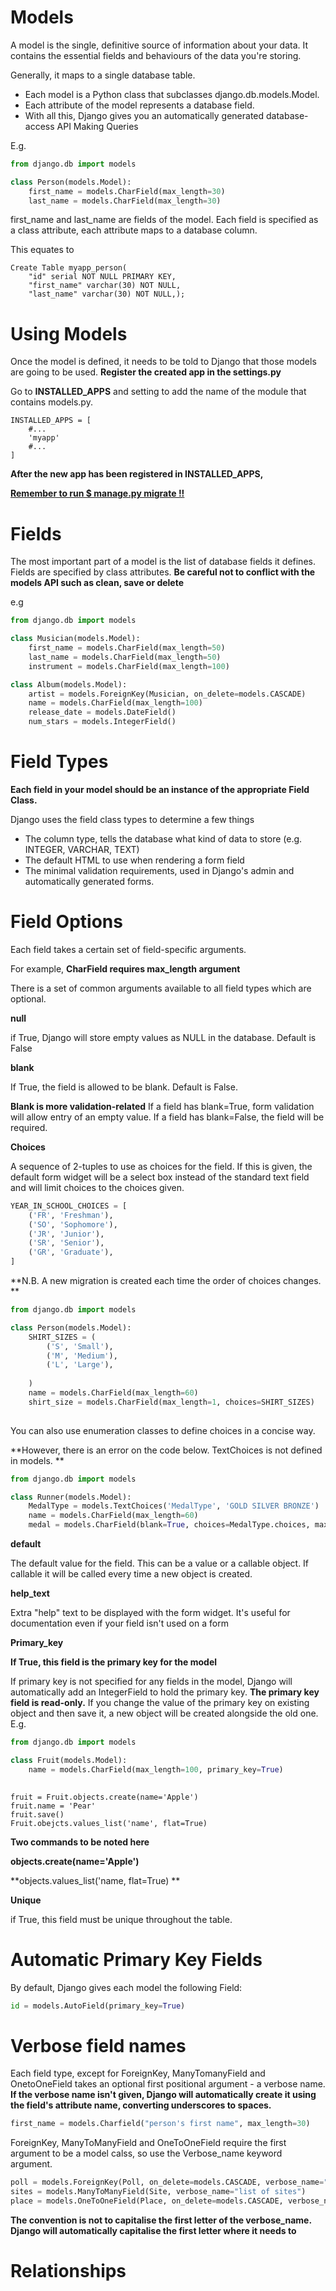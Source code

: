 # Models



A model is the single, definitive source of information about your data. It contains the essential fields and behaviours of the data you're storing. 



Generally, it maps to a single database table. 



- Each model is a Python class that subclasses django.db.models.Model. 
- Each attribute of the model represents a database field. 
- With all this, Django gives you an automatically generated database-access API Making Queries 



E.g. 



```python
from django.db import models

class Person(models.Model):
    first_name = models.CharField(max_length=30)
    last_name = models.CharField(max_length=30)
```



first_name and last_name are fields of the model. Each field is specified as a class attribute, each attribute maps to a database column. 



This equates to 



```mysql
Create Table myapp_person(
	"id" serial NOT NULL PRIMARY KEY,
	"first_name" varchar(30) NOT NULL,
	"last_name" varchar(30) NOT NULL,);
```





# Using Models 



Once the model is defined, it needs to be told to Django that those models are going to be used. **Register the created app in the settings.py** 



Go to **INSTALLED_APPS** and setting to add the name of the module that contains models.py. 



```django
INSTALLED_APPS = [
	#... 
	'myapp'
	#...
]
```





**After the new app has been registered in INSTALLED_APPS,**



<u>**Remember to run $ manage.py migrate !!**</u>



# Fields



The most important part of a model is the list of database fields it defines. Fields are specified by class attributes. **Be careful not to conflict with the models API such as clean, save or delete**



e.g 



```python
from django.db import models

class Musician(models.Model):
    first_name = models.CharField(max_length=50)
    last_name = models.CharField(max_length=50)
    instrument = models.CharField(max_length=100)

class Album(models.Model):
    artist = models.ForeignKey(Musician, on_delete=models.CASCADE)
    name = models.CharField(max_length=100)
    release_date = models.DateField()
    num_stars = models.IntegerField()
```







# Field Types 



**Each field in your model should be an instance of the appropriate Field Class.** 



Django uses the field class types to determine a few things 



- The column type, tells the database what kind of data to store (e.g. INTEGER, VARCHAR, TEXT)
- The default HTML to use when rendering a form field 
- The minimal validation requirements, used in Django's admin and automatically generated forms. 





# Field Options 



Each field takes a certain set of field-specific arguments. 

For example, **CharField requires max_length argument** 



There is a set of common arguments available to all field types which are optional. 



**null** 

if True, Django will store empty values as NULL in the database. Default is False 



**blank**

If True, the field is allowed to be blank. Default is False. 



**Blank is more validation-related** If a field has blank=True, form validation will allow entry of an empty value. If a field has blank=False, the field will be required. 



**Choices**

A sequence of 2-tuples to use as choices for the field. If this is given, the default form widget will be a select box instead of the standard text field and will limit choices to the choices given. 



```python
YEAR_IN_SCHOOL_CHOICES = [
    ('FR', 'Freshman'),
    ('SO', 'Sophomore'),
    ('JR', 'Junior'),
    ('SR', 'Senior'),
    ('GR', 'Graduate'),
]
```





**N.B. A new migration is created each time the order of choices changes. **



```python
from django.db import models 

class Person(models.Model):
    SHIRT_SIZES = (
    	('S', 'Small'), 
        ('M', 'Medium'), 
        ('L', 'Large'),
    	
    )
    name = models.CharField(max_length=60)
    shirt_size = models.CharField(max_length=1, choices=SHIRT_SIZES)
    
```



You can also use enumeration classes to define choices in a concise way. 



**However, there is an error on the code below. TextChoices is not defined in models. **



```python
from django.db import models

class Runner(models.Model):
    MedalType = models.TextChoices('MedalType', 'GOLD SILVER BRONZE')
    name = models.CharField(max_length=60)
    medal = models.CharField(blank=True, choices=MedalType.choices, max_length=10)
```



**default**

The default value for the field. This can be a value or a callable object. If callable it will be called every time a new object is created. 



**help_text**

Extra "help" text to be displayed with the form widget. It's useful for documentation even if your field isn't used on a form 



**Primary_key**



**If True, this field is the primary key for the model**





If primary key is not specified for any fields in the model, Django will automatically add an IntegerField to hold the primary key. **The primary key field is read-only.** If you change the value of the primary key on existing object and then save it, a new object will be created alongside the old one. E.g. 





```python
from django.db import models 

class Fruit(models.Model): 
    name = models.CharField(max_length=100, primary_key=True)
    
```



```shell
fruit = Fruit.objects.create(name='Apple')
fruit.name = 'Pear'
fruit.save()
Fruit.obejcts.values_list('name', flat=True)
```



**Two commands to be noted here**



**objects.create(name='Apple')**

**objects.values_list('name, flat=True) **



**Unique**



if True, this field must be unique throughout the table. 





# Automatic Primary Key Fields 



By default, Django gives each model the following Field: 



```python
id = models.AutoField(primary_key=True)
```





# Verbose field names 



Each field type, except for ForeignKey, ManyTomanyField and OnetoOneField takes an optional first positional argument - a verbose name. **If the verbose name isn't given, Django will automatically create it using the field's attribute name, converting underscores to spaces.** 



```python
first_name = models.Charfield("person's first name", max_length=30)
```



ForeignKey, ManyToManyField and OneToOneField require the first argument to be a model calss, so use the Verbose_name keyword argument. 



```python
poll = models.ForeignKey(Poll, on_delete=models.CASCADE, verbose_name="the related poll",)
sites = models.ManyToManyField(Site, verbose_name="list of sites")
place = models.OneToOneField(Place, on_delete=models.CASCADE, verbose_name="related place",)
```



**The convention is not to capitalise the first letter of the verbose_name. Django will automatically capitalise the first letter where it needs to**





# Relationships



